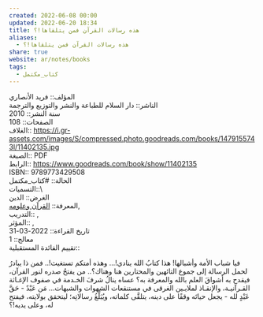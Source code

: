 ```yaml
---  
created: 2022-06-08 00:00  
updated: 2022-06-20 18:34  
title: هذه رسالات القرآن فمن يتلقاها!؟  
aliases:  
  - هذه رسالات القرآن فمن يتلقاها!؟  
share: true  
website: ar/notes/books  
tags:  
  - كتاب_مكتمل  
---  
```

  
  
المؤلف:: فريد الأنصاري  
الناشر:: دار السلام للطباعة والنشر والتوزيع والترجمة  
سنة النشر:: 2010  
الصفحات:: 108  
الغلاف:: <https://i.gr-assets.com/images/S/compressed.photo.goodreads.com/books/1479155743l/11402135.jpg>  
الصيغة:: PDF  
الرابط:: <https://www.goodreads.com/book/show/11402135>  
ISBN:: 9789773429508  
الحالة:: #كتاب_مكتمل  
التسميات::\  
الغرض:: الدين  
المعرفة:: [القرآن وعلومه](%D8%A7%D9%84%D9%82%D8%B1%D8%A2%D9%86%20%D9%88%D8%B9%D9%84%D9%88%D9%85%D9%87),  
التدريب:: ,  
المؤثر:: ,  
تاريخ القراءة:: 2022-03-31  
معالج:: 1  
تقييم الفائدة المستقبلية::  
  
فيا شباب الأمة وأشبالها! هذا كتابُ الله ينادي!... وهذه أمتكم تستغيث!.. فمن ذا يبادرُ لحمل الرسالة إلى جموع التائهين والمحتارين هنا وهناك؟.. من يفتحُ صدره لنور القرآن، فيقدح به أشواقَ العلم بالله والمعرفة به؟ عساه ينالُ شرفَ الخـدمة في صفوف الإغـاثة القـرآنيـة، والإنقـاذ لملايـين الغرقى في مستنقعات الشهوات والشبهات... مَن عَبْدٌ - حَقَّ عَبْدٍ لله - يجعل حياتَه وقفًا على دينه، يتلقَّى كلماته، ويُبَلِّغُ رسالاتِه؛ ليتحقق بولايته، فيفتح له، وعلى يديه!؟  
  
